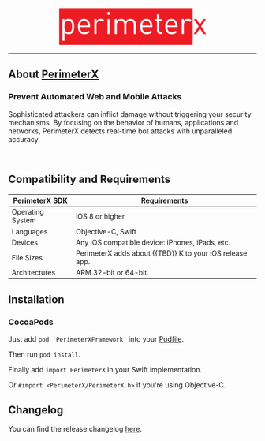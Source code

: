 <p align="center">
  <img height="75" src="assets/px-logo.png" />
</p>

---

## About [PerimeterX](https://www.perimeterx.com/) 

### Prevent Automated Web and Mobile Attacks
Sophisticated attackers can inflict damage without triggering your security mechanisms. By focusing on the behavior of humans, applications and networks, PerimeterX detects real-time bot attacks with unparalleled accuracy.

&nbsp;
## Compatibility and Requirements

| **PerimeterX SDK** 	| **Requirements**                                     	|
|--------------------	|------------------------------------------------------	|
| Operating System   	| iOS 8 or higher                                      	|
| Languages          	| Objective-C, Swift                                   	|
| Devices            	| Any iOS compatible device: iPhones, iPads, etc.      	|
| File Sizes         	| PerimeterX adds about {{TBD}} K to your iOS release app. 	|
| Architectures      	| ARM 32-bit or 64-bit.                                	|


## Installation

### CocoaPods

Just add `pod 'PerimeterXFramework'` into your [Podfile](https://guides.cocoapods.org/syntax/podfile.html).

Then run `pod install`.

Finally add `import PerimeterX` in your Swift implementation.

Or `#import <PerimeterX/PerimeterX.h>` if you're using Objective-C.<br>

## Changelog

You can find the release changelog [here]().
